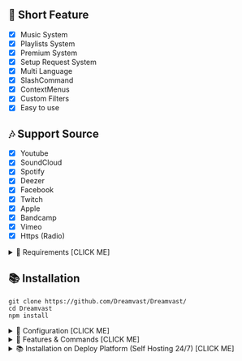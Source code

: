 ## 📑 Short Feature
- [x] Music System
- [x] Playlists System
- [x] Premium System
- [x] Setup Request System
- [x] Multi Language
- [x] SlashCommand
- [x] ContextMenus
- [x] Custom Filters
- [x] Easy to use

## 🎶 Support Source
- [x] Youtube
- [x] SoundCloud
- [x] Spotify
- [x] Deezer
- [x] Facebook 
- [x] Twitch
- [x] Apple
- [x] Bandcamp
- [x] Vimeo
- [x] Https (Radio)

<details><summary>📎 Requirements [CLICK ME]</summary>
<p>

## 📎 Requirements

1. Node.js Version 16.6.0+ **[Download](https://nodejs.org/en/download/)**
2. Discord Bot Token **[Guide](https://discordjs.guide/preparations/setting-up-a-bot-application.html#creating-your-bot)**
3. LavaLink **[Guide](https://github.com/freyacodes/lavalink)** (i use this development version [Download](https://ci.fredboat.com/repository/downloadAll/Lavalink_Build/9311:id/artifacts.zip) )
4. MongoDB **[Download](https://www.mongodb.com/try/download/community)** (Download & install = Finish!)

## 🛑 Super Requirements 

Java 11-13 **[Download JDK13](http://www.mediafire.com/file/m6gk7aoq96db8g0/file)** (i use this version) for LAVALINK!

</p>
</details>

## 📚 Installation

```
git clone https://github.com/Dreamvast/Dreamvast/
cd Dreamvast
npm install
```

<details><summary>📄 Configuration [CLICK ME]</summary>
<p>

## 📄 Configuration

> **OPTION 1️⃣**
Copy or Rename `.env.example` to `.env` and fill out the values:

```.env
# Bot
TOKEN=put your bot token here
LEAVE_TIMEOUT=put your timeout value here (must be a number and 1000 = 1 seconds)
PREFIX=put your prefix here
OWNER_ID=put your id here (example: 898728768791789628)

# Lavalink
NODE_HOST=put your lavalink ip here
NODE_PORT=put your lavalink port here
NODE_PASSWORD=put your lavalink password here

# Spotify
SPOTIFY_ID=put your spotify id here
SPOTIFY_SECRET=put your spotify secret here

# Slash
CLIENT_ID=Put your client id here
GUILD_ID=Put your guild (server) id here # You can delete it or leave it alone

# Top.gg
TOPGG_TOKEN=put your top.gg token here (required)

# Database
MONGO_URI=put your mongo uri here
```

> **OPTION 2️⃣**
Go to folder `settings` edit `config.js` and you can fill out the values:

```js
require("dotenv").config();
const { resolve } = require("path");
module.exports = {
    TOKEN: process.env.TOKEN || "YOUR_TOKEN",  // your bot token
    PREFIX: process.env.PREFIX || "#", //<= default is #  // bot prefix
    OWNER_ID: process.env.OWNER_ID || "YOUR_CLIENT_ID", //your owner discord id example: "515490955801919488"
    LEAVE_TIMEOUT: parseInt(process.env.LEAVE_TIMEOUT || "120000"), // leave timeout default "120000" = 2 minutes // 1000 = 1 seconds
    MONGO_URI: process.env.MONGO_URI || "YOUR_MONGO_URI", // your mongo uri
    NODES: [
      { 
        host: process.env.NODE_HOST || "localhost",
        port: parseInt(process.env.NODE_PORT || "5555"),
        password: process.env.NODE_PASSWORD || "123456",
      } 
    ],
}
```
After installation or finishes all you can use `node .` to start the bot. or `Run Start.bat`

</p>
</details>

<details><summary>🔩 Features & Commands [CLICK ME]</summary>
<p>

## 🔩 Features & Commands

> Note: The default prefix is 'd!'
🎶 **Music Commands!** 

- Play (d!play [song/url])
- Nowplaying (d!nowplaying)
- Queue (d!queue [page])
- Repeat (d!loop type [current, all])
- Loopqueue (d!loopall)
- Shuffle (d!shuffle)
- Volume control (d!volume [10 - 100])
- Pause (d!pause)
- Resume (d!resume)
- Skip (d!skip)
- Skipto (d!skipto [position])
- Clear (d!clear)
- Join (d!join)
- Leave (d!leave)
- Forward (d!forward [second])
- Seek (d!seek [second])
- Rewind (d!rewind [second])
- Replay (d!replay)
- Search (d!search [songname])
- Previous (d!previous)
- Autoplay (d!autoplay)
- Radio (d!radio)

⏺ **Filter Commands!**
- Bass (d!bass)
- Superbass (d!superbass)
- Pop (d!pop)
- Treblebass (d!treblebass)
- Soft (d!soft)
- Earrape (d!earrape)
- Equalizer (d!equalizer [14 bands])
- Speed (d!speed [amount])
- Picth (d!pitch [amount])
- Vaporwave (d!vaporwave)
- Nightcore (d!nightcore)
- Bassboost (d!bassboost [-10 - 10])
- Rate (d!rate)
- Reset (d!reset)
- 3d (d!3d)
- China (d!china)
- Chipmunk (d!chipmunk)
- Darthvader (d!darthvader)
- DoubleTime (d!doubletime)
- SlowMotion (d!slowmotion)
- Tremolo (d!tremolo)
- Vibrate (d!vibrate)
- Vibrato (d!vibrato)
	
📑 **Utilities Commands!**
- Restart (d!restart) // (OWNER ONLY)

</p>
</details>
<details><summary>📚 Installation on Deploy Platform (Self Hosting 24/7) [CLICK ME]</summary>
<p>
	
# Creating a discord bot account

1. [Click this](https://discordpy.readthedocs.io/en/stable/discord.html) and follow the steps in it
2. Make sure you enable PRESENCE INTENT, SERVER MEMBERS INTENT and MESSAGE CONTENT INTENT

## Click one of these 3 link.

[1. Deploy Dreamvast on Railway](https://railway.app/new/template/O9uSe-?referralCode=gx5tSK) (With Railway, you just follow the step in Railway)
	
[2. Deploy Dreamvast on Replit](https://replit.com/@XeonE52680v3/Dreamvast)
### If you are deploy in replit, follow all this step bellow
1. If you have clicked the "Deploy Dreamvast on Replit", click on "Fork repl"
2. When you cloned your repl, click on "Secrets (Enviroment Variables)"
3. At the enviroment area, scroll down and click on "Open raw editor"
4. At the editor, copy this text **(Remember to change what it asks for in the text.)**
```
{
	"TOKEN": "put your bot token here",
	"LEAVE_TIMEOUT": "put your timeout value here (must be a number and 1000 = 1 seconds)",
	"PREFIX": "put your prefix here",
	"OWNER_ID": "put your id here (example: 898728768791789628)",
	"NODE_HOST": "lavalink.darrenofficial.com",
	"NODE_PORT": "80",
	"NODE_PASSWORD": "FreeLava",
	"SPOTIFY_ID": "put your spotify id here",
	"SPOTIFY_SECRET": "put your spotify secret here",
	"CLIENT_ID": "Put your client id here",
	"GUILD_ID": "Put your guild (server) id here",
	"TOPGG_TOKEN": "put your top.gg token here (required for autoplay command)",
	"MONGO_URI": "put your mongo uri here",
	"TOGGLE_SLASH": "(put enable or disable here to use or not use slash)"
}
```
5. After finish, click on save.
6. Click on Run and enjoy the bot!
</p>
</details>
